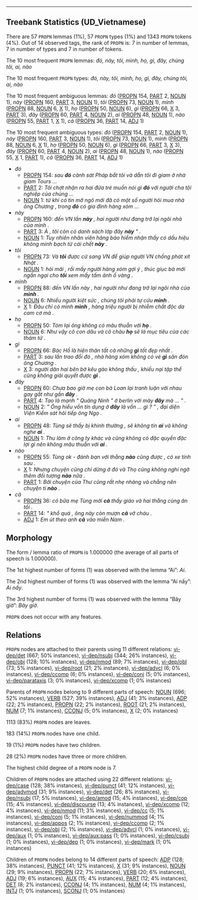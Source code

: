 

--------------------------------------------------------------------------------

## Treebank Statistics (UD_Vietnamese)

There are 57 `PROPN` lemmas (1%), 57 `PROPN` types (1%) and 1343 `PROPN` tokens (4%).
Out of 14 observed tags, the rank of `PROPN` is: 7 in number of lemmas, 7 in number of types and 7 in number of tokens.

The 10 most frequent `PROPN` lemmas: <em>đó, này, tôi, mình, họ, gì, đây, chúng tôi, ai, nào</em>

The 10 most frequent `PROPN` types:  <em>đó, này, tôi, mình, họ, gì, đây, chúng tôi, ai, nào</em>

The 10 most frequent ambiguous lemmas: <em>đó</em> ([PROPN]() 154, [PART]() 2, [NOUN]() 1), <em>này</em> ([PROPN]() 160, [PART]() 3, [NOUN]() 1), <em>tôi</em> ([PROPN]() 73, [NOUN]() 1), <em>mình</em> ([PROPN]() 88, [NOUN]() 6, [X]() 1), <em>họ</em> ([PROPN]() 50, [NOUN]() 6), <em>gì</em> ([PROPN]() 66, [X]() 3, [PART]() 3), <em>đây</em> ([PROPN]() 60, [PART]() 4, [NOUN]() 2), <em>ai</em> ([PROPN]() 48, [NOUN]() 1), <em>nào</em> ([PROPN]() 55, [PART]() 1, [X]() 1), <em>cả</em> ([PROPN]() 36, [PART]() 14, [ADJ]() 1)

The 10 most frequent ambiguous types:  <em>đó</em> ([PROPN]() 154, [PART]() 2, [NOUN]() 1), <em>này</em> ([PROPN]() 160, [PART]() 3, [NOUN]() 1), <em>tôi</em> ([PROPN]() 73, [NOUN]() 1), <em>mình</em> ([PROPN]() 88, [NOUN]() 6, [X]() 1), <em>họ</em> ([PROPN]() 50, [NOUN]() 6), <em>gì</em> ([PROPN]() 66, [PART]() 3, [X]() 3), <em>đây</em> ([PROPN]() 60, [PART]() 4, [NOUN]() 2), <em>ai</em> ([PROPN]() 48, [NOUN]() 1), <em>nào</em> ([PROPN]() 55, [X]() 1, [PART]() 1), <em>cả</em> ([PROPN]() 36, [PART]() 14, [ADJ]() 1)


* <em>đó</em>
  * [PROPN]() 154: <em>sau <b>đó</b> cảnh sát Pháp bắt tôi và dẫn tôi đi giam ở nhà giam Tours ...</em>
  * [PART]() 2: <em>Tôi chợt nhận ra hai đứa trẻ muốn nói gì <b>đó</b> với người cha tội nghiệp của chúng ...</em>
  * [NOUN]() 1: <em>từ khi có tin mở ngõ mới đã có một số người hỏi mua nhà ông Chương , trong <b>đó</b> có gia đình hàng xóm ...</em>
* <em>này</em>
  * [PROPN]() 160: <em>đến VN lần <b>này</b> , hai người như đang trở lại ngôi nhà của mình .</em>
  * [PART]() 3: <em>À , tôi còn có danh sách lớp đây <b>này</b> " .</em>
  * [NOUN]() 1: <em>Tuy nhiên nhân viên hãng bảo hiểm nhận thấy có dấu hiệu không minh bạch từ cái chết <b>này</b> .</em>
* <em>tôi</em>
  * [PROPN]() 73: <em>Và <b>tôi</b> được cử sang VN để giúp người VN chống phát xít Nhật .</em>
  * [NOUN]() 1: <em>hỏi mãi , rồi mấy người hàng xóm gợi ý , thúc giục bà mới ngần ngại cho <b>tôi</b> xem mấy tấm ảnh ố vàng .</em>
* <em>mình</em>
  * [PROPN]() 88: <em>đến VN lần này , hai người như đang trở lại ngôi nhà của <b>mình</b> .</em>
  * [NOUN]() 6: <em>Nhiều người kiệt sức , chúng tôi phải tự cứu <b>mình</b> .</em>
  * [X]() 1: <em>Đâu chỉ có mình <b>mình</b> , hàng triệu người bị nhiễm chất độc da cam cơ mà .</em>
* <em>họ</em>
  * [PROPN]() 50: <em>Tóm lại ông không có mâu thuẫn với <b>họ</b> .</em>
  * [NOUN]() 6: <em>Như vậy cô con dâu và cô cháu <b>họ</b> sẽ là mục tiêu của các thám tử .</em>
* <em>gì</em>
  * [PROPN]() 66: <em>Bác Hồ là hiện thân tất cả những <b>gì</b> tốt đẹp nhất .</em>
  * [PART]() 3: <em>sau lần trao đổi đó , nhà hàng xóm không có vẻ <b>gì</b> săn đón ông Chương .</em>
  * [X]() 3: <em>người dân hai bên bờ kêu gào không thấu , khiếu nại tập thể cũng không giải quyết được <b>gì</b> .</em>
* <em>đây</em>
  * [PROPN]() 60: <em>Chưa bao giờ mẹ con bà Loan lại tranh luận với nhau gay gắt như gần <b>đây</b> .</em>
  * [PART]() 4: <em>Tao là mạnh " Quảng Ninh " ở berlin với mày <b>đây</b> mà ... " .</em>
  * [NOUN]() 2: <em>" Ông hiểu vốn tín dụng ở <b>đây</b> là vốn ... gì ? " , đại diện Viện Kiểm sát hỏi tiếp ông Ngọ .</em>
* <em>ai</em>
  * [PROPN]() 48: <em>Tùng sẽ thấy bị khinh thường , sẽ không tin <b>ai</b> và không nghe <b>ai</b> .</em>
  * [NOUN]() 1: <em>Thu làm ở công ty khác và cũng không có đặc quyền đặc lợi gì nên không mâu thuẫn với <b>ai</b> .</em>
* <em>nào</em>
  * [PROPN]() 55: <em>Tùng ok - đánh bạn với thằng <b>nào</b> cũng được , có xe tính sau .</em>
  * [X]() 1: <em>Nhưng chuyện cũng chỉ dừng ở đó và Thọ cũng không nghi ngờ thêm đối tượng <b>nào</b> nữa .</em>
  * [PART]() 1: <em>Bởi chuyện của Thư cũng rất nhẹ nhàng và chẳng nên chuyện tí <b>nào</b> .</em>
* <em>cả</em>
  * [PROPN]() 36: <em>có bữa mẹ Tùng mời <b>cả</b> thầy giáo và hai thằng cùng ăn tối .</em>
  * [PART]() 14: <em>" khổ quá , ông này còn mượn <b>cả</b> vở cháu .</em>
  * [ADJ]() 1: <em>Em út theo anh <b>cả</b> vào miền Nam .</em>

## Morphology

The form / lemma ratio of `PROPN` is 1.000000 (the average of all parts of speech is 1.000000).

The 1st highest number of forms (1) was observed with the lemma “Ai”: <em>Ai</em>.

The 2nd highest number of forms (1) was observed with the lemma “Ai nấy”: <em>Ai nấy</em>.

The 3rd highest number of forms (1) was observed with the lemma “Bây giờ”: <em>Bây giờ</em>.

`PROPN` does not occur with any features.


## Relations

`PROPN` nodes are attached to their parents using 11 different relations: [vi-dep/det]() (667; 50% instances), [vi-dep/nsubj]() (344; 26% instances), [vi-dep/obj]() (128; 10% instances), [vi-dep/nmod]() (89; 7% instances), [vi-dep/obl]() (73; 5% instances), [vi-dep/root]() (21; 2% instances), [vi-dep/advcl]() (6; 0% instances), [vi-dep/ccomp]() (6; 0% instances), [vi-dep/conj]() (5; 0% instances), [vi-dep/parataxis]() (3; 0% instances), [vi-dep/xcomp]() (1; 0% instances)

Parents of `PROPN` nodes belong to 9 different parts of speech: [NOUN]() (696; 52% instances), [VERB]() (527; 39% instances), [ADJ]() (41; 3% instances), [ADP]() (22; 2% instances), [PROPN]() (22; 2% instances), [ROOT]() (21; 2% instances), [NUM]() (7; 1% instances), [CCONJ]() (5; 0% instances), [X]() (2; 0% instances)

1113 (83%) `PROPN` nodes are leaves.

183 (14%) `PROPN` nodes have one child.

19 (1%) `PROPN` nodes have two children.

28 (2%) `PROPN` nodes have three or more children.

The highest child degree of a `PROPN` node is 7.

Children of `PROPN` nodes are attached using 22 different relations: [vi-dep/case]() (128; 38% instances), [vi-dep/punct]() (41; 12% instances), [vi-dep/advmod]() (31; 9% instances), [vi-dep/det]() (26; 8% instances), [vi-dep/nsubj]() (17; 5% instances), [vi-dep/amod]() (15; 4% instances), [vi-dep/cop]() (15; 4% instances), [vi-dep/discourse]() (13; 4% instances), [vi-dep/xcomp]() (12; 4% instances), [vi-dep/nmod]() (11; 3% instances), [vi-dep/cc]() (5; 1% instances), [vi-dep/conj]() (5; 1% instances), [vi-dep/nummod]() (4; 1% instances), [vi-dep/appos]() (2; 1% instances), [vi-dep/ccomp]() (2; 1% instances), [vi-dep/obj]() (2; 1% instances), [vi-dep/advcl]() (1; 0% instances), [vi-dep/aux]() (1; 0% instances), [vi-dep/aux:pass]() (1; 0% instances), [vi-dep/csubj]() (1; 0% instances), [vi-dep/dep]() (1; 0% instances), [vi-dep/mark]() (1; 0% instances)

Children of `PROPN` nodes belong to 14 different parts of speech: [ADP]() (128; 38% instances), [PUNCT]() (41; 12% instances), [X]() (31; 9% instances), [NOUN]() (29; 9% instances), [PROPN]() (22; 7% instances), [VERB]() (20; 6% instances), [ADJ]() (19; 6% instances), [AUX]() (15; 4% instances), [PART]() (12; 4% instances), [DET]() (8; 2% instances), [CCONJ]() (4; 1% instances), [NUM]() (4; 1% instances), [INTJ]() (1; 0% instances), [SCONJ]() (1; 0% instances)

